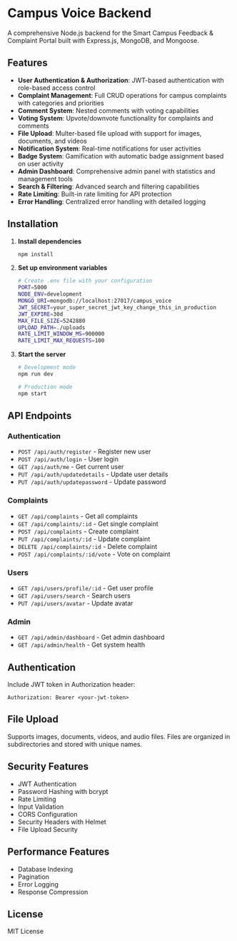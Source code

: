 # Campus Voice Backend

A comprehensive Node.js backend for the Smart Campus Feedback & Complaint Portal built with Express.js, MongoDB, and Mongoose.

## Features

- **User Authentication & Authorization**: JWT-based authentication with role-based access control
- **Complaint Management**: Full CRUD operations for campus complaints with categories and priorities
- **Comment System**: Nested comments with voting capabilities
- **Voting System**: Upvote/downvote functionality for complaints and comments
- **File Upload**: Multer-based file upload with support for images, documents, and videos
- **Notification System**: Real-time notifications for user activities
- **Badge System**: Gamification with automatic badge assignment based on user activity
- **Admin Dashboard**: Comprehensive admin panel with statistics and management tools
- **Search & Filtering**: Advanced search and filtering capabilities
- **Rate Limiting**: Built-in rate limiting for API protection
- **Error Handling**: Centralized error handling with detailed logging

## Installation

1. **Install dependencies**
   ```bash
   npm install
   ```

2. **Set up environment variables**
   ```bash
   # Create .env file with your configuration
   PORT=5000
   NODE_ENV=development
   MONGO_URI=mongodb://localhost:27017/campus_voice
   JWT_SECRET=your_super_secret_jwt_key_change_this_in_production
   JWT_EXPIRE=30d
   MAX_FILE_SIZE=5242880
   UPLOAD_PATH=./uploads
   RATE_LIMIT_WINDOW_MS=900000
   RATE_LIMIT_MAX_REQUESTS=100
   ```

3. **Start the server**
   ```bash
   # Development mode
   npm run dev
   
   # Production mode
   npm start
   ```

## API Endpoints

### Authentication
- `POST /api/auth/register` - Register new user
- `POST /api/auth/login` - User login
- `GET /api/auth/me` - Get current user
- `PUT /api/auth/updatedetails` - Update user details
- `PUT /api/auth/updatepassword` - Update password

### Complaints
- `GET /api/complaints` - Get all complaints
- `GET /api/complaints/:id` - Get single complaint
- `POST /api/complaints` - Create complaint
- `PUT /api/complaints/:id` - Update complaint
- `DELETE /api/complaints/:id` - Delete complaint
- `POST /api/complaints/:id/vote` - Vote on complaint

### Users
- `GET /api/users/profile/:id` - Get user profile
- `GET /api/users/search` - Search users
- `PUT /api/users/avatar` - Update avatar

### Admin
- `GET /api/admin/dashboard` - Get admin dashboard
- `GET /api/admin/health` - Get system health

## Authentication

Include JWT token in Authorization header:
```
Authorization: Bearer <your-jwt-token>
```

## File Upload

Supports images, documents, videos, and audio files. Files are organized in subdirectories and stored with unique names.

## Security Features

- JWT Authentication
- Password Hashing with bcrypt
- Rate Limiting
- Input Validation
- CORS Configuration
- Security Headers with Helmet
- File Upload Security

## Performance Features

- Database Indexing
- Pagination
- Error Logging
- Response Compression

## License

MIT License 